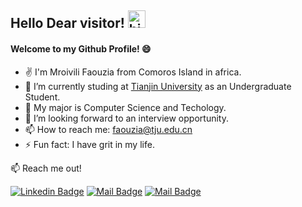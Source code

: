## Hello Dear visitor!  <img src="https://user-images.githubusercontent.com/1303154/88677602-1635ba80-d120-11ea-84d8-d263ba5fc3c0.gif" width="28px" alt="hi">
#### Welcome to my Github Profile! 😄
- ✌️ I'm Mroivili Faouzia from Comoros Island in africa.
- 🔭 I’m currently studing at [Tianjin University](http://www.tju.edu.cn/english/index.htm) as an Undergraduate Student.
- 🌱 My major is Computer Science and Techology.
- 🤔 I’m looking forward to an interview opportunity.
- 📫 How to reach me: faouzia@tju.edu.cn
- ⚡ Fun fact: I have grit in my life.

:mailbox: Reach me out!

[![Linkedin Badge](https://img.shields.io/badge/-Mfaouzia-0e76a8?style=flat&labelColor=0e76a8&logo=linkedin&logoColor=white)](https://www.linkedin.com/in/mroivili-faouzia-43ab56164/) [![Mail Badge](https://img.shields.io/badge/-@faou_fahad-e84393?style=flat&labelColor=e84393&logo=instagram&logoColor=white)](https://www.instagram.com/faou_fahad/) [![Mail Badge](https://img.shields.io/badge/-Mroivili_Faouzia-c0392b?style=flat&labelColor=c0392b&logo=gmail&logoColor=white)](mailto:saidalifaou@gmail.com)
